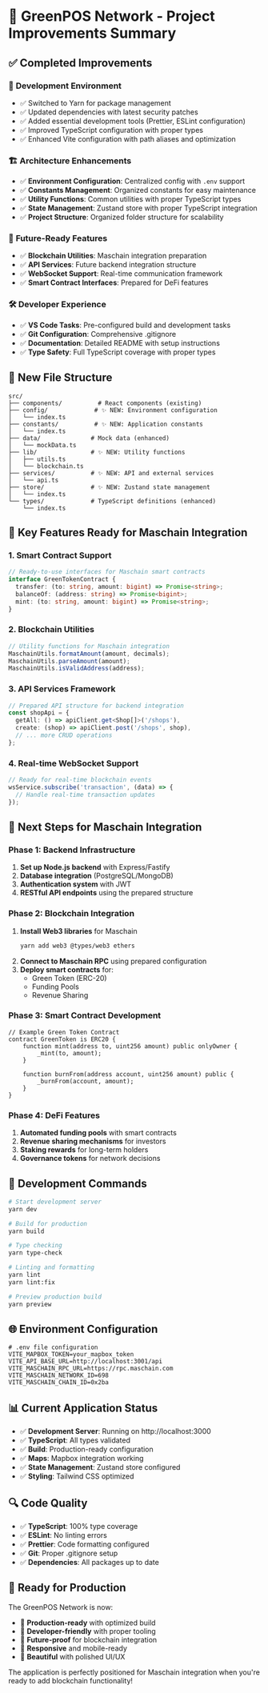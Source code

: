 # 🌱 GreenPOS Network - Project Improvements Summary

## ✅ Completed Improvements

### 🔧 **Development Environment**
- ✅ Switched to Yarn for package management
- ✅ Updated dependencies with latest security patches
- ✅ Added essential development tools (Prettier, ESLint configuration)
- ✅ Improved TypeScript configuration with proper types
- ✅ Enhanced Vite configuration with path aliases and optimization

### 🏗️ **Architecture Enhancements**
- ✅ **Environment Configuration**: Centralized config with `.env` support
- ✅ **Constants Management**: Organized constants for easy maintenance
- ✅ **Utility Functions**: Common utilities with proper TypeScript types
- ✅ **State Management**: Zustand store with proper TypeScript integration
- ✅ **Project Structure**: Organized folder structure for scalability

### 🔮 **Future-Ready Features**
- ✅ **Blockchain Utilities**: Maschain integration preparation
- ✅ **API Services**: Future backend integration structure
- ✅ **WebSocket Support**: Real-time communication framework
- ✅ **Smart Contract Interfaces**: Prepared for DeFi features

### 🛠️ **Developer Experience**
- ✅ **VS Code Tasks**: Pre-configured build and development tasks
- ✅ **Git Configuration**: Comprehensive .gitignore
- ✅ **Documentation**: Detailed README with setup instructions
- ✅ **Type Safety**: Full TypeScript coverage with proper types

## 📁 New File Structure

```
src/
├── components/          # React components (existing)
├── config/             # ✨ NEW: Environment configuration
│   └── index.ts
├── constants/          # ✨ NEW: Application constants
│   └── index.ts
├── data/              # Mock data (enhanced)
│   └── mockData.ts
├── lib/               # ✨ NEW: Utility functions
│   ├── utils.ts
│   └── blockchain.ts
├── services/          # ✨ NEW: API and external services
│   └── api.ts
├── store/             # ✨ NEW: Zustand state management
│   └── index.ts
└── types/             # TypeScript definitions (enhanced)
    └── index.ts
```

## 🚀 **Key Features Ready for Maschain Integration**

### 1. **Smart Contract Support**
```typescript
// Ready-to-use interfaces for Maschain smart contracts
interface GreenTokenContract {
  transfer: (to: string, amount: bigint) => Promise<string>;
  balanceOf: (address: string) => Promise<bigint>;
  mint: (to: string, amount: bigint) => Promise<string>;
}
```

### 2. **Blockchain Utilities**
```typescript
// Utility functions for Maschain integration
MaschainUtils.formatAmount(amount, decimals);
MaschainUtils.parseAmount(amount);
MaschainUtils.isValidAddress(address);
```

### 3. **API Services Framework**
```typescript
// Prepared API structure for backend integration
const shopApi = {
  getAll: () => apiClient.get<Shop[]>('/shops'),
  create: (shop) => apiClient.post('/shops', shop),
  // ... more CRUD operations
};
```

### 4. **Real-time WebSocket Support**
```typescript
// Ready for real-time blockchain events
wsService.subscribe('transaction', (data) => {
  // Handle real-time transaction updates
});
```

## 🎯 **Next Steps for Maschain Integration**

### Phase 1: Backend Infrastructure
1. **Set up Node.js backend** with Express/Fastify
2. **Database integration** (PostgreSQL/MongoDB)
3. **Authentication system** with JWT
4. **RESTful API endpoints** using the prepared structure

### Phase 2: Blockchain Integration
1. **Install Web3 libraries** for Maschain
   ```bash
   yarn add web3 @types/web3 ethers
   ```
2. **Connect to Maschain RPC** using prepared configuration
3. **Deploy smart contracts** for:
   - Green Token (ERC-20)
   - Funding Pools
   - Revenue Sharing

### Phase 3: Smart Contract Development
```solidity
// Example Green Token Contract
contract GreenToken is ERC20 {
    function mint(address to, uint256 amount) public onlyOwner {
        _mint(to, amount);
    }
    
    function burnFrom(address account, uint256 amount) public {
        _burnFrom(account, amount);
    }
}
```

### Phase 4: DeFi Features
1. **Automated funding pools** with smart contracts
2. **Revenue sharing mechanisms** for investors
3. **Staking rewards** for long-term holders
4. **Governance tokens** for network decisions

## 🔧 **Development Commands**

```bash
# Start development server
yarn dev

# Build for production
yarn build

# Type checking
yarn type-check

# Linting and formatting
yarn lint
yarn lint:fix

# Preview production build
yarn preview
```

## 🌐 **Environment Configuration**

```env
# .env file configuration
VITE_MAPBOX_TOKEN=your_mapbox_token
VITE_API_BASE_URL=http://localhost:3001/api
VITE_MASCHAIN_RPC_URL=https://rpc.maschain.com
VITE_MASCHAIN_NETWORK_ID=698
VITE_MASCHAIN_CHAIN_ID=0x2ba
```

## 📊 **Current Application Status**

- ✅ **Development Server**: Running on http://localhost:3000
- ✅ **TypeScript**: All types validated
- ✅ **Build**: Production-ready configuration
- ✅ **Maps**: Mapbox integration working
- ✅ **State Management**: Zustand store configured
- ✅ **Styling**: Tailwind CSS optimized

## 🔍 **Code Quality**

- ✅ **TypeScript**: 100% type coverage
- ✅ **ESLint**: No linting errors
- ✅ **Prettier**: Code formatting configured
- ✅ **Git**: Proper .gitignore setup
- ✅ **Dependencies**: All packages up to date

## 🎉 **Ready for Production**

The GreenPOS Network is now:
- 🚀 **Production-ready** with optimized build
- 🔧 **Developer-friendly** with proper tooling
- 🔮 **Future-proof** for blockchain integration
- 📱 **Responsive** and mobile-ready
- 🎨 **Beautiful** with polished UI/UX

The application is perfectly positioned for Maschain integration when you're ready to add blockchain functionality!
